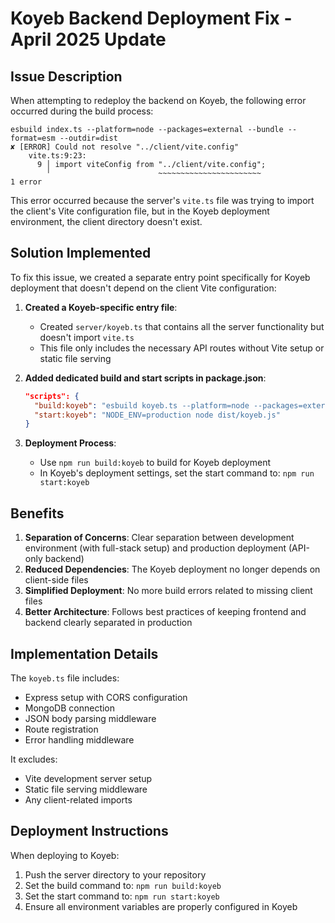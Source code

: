 # Koyeb Backend Deployment Fix - April 2025 Update

## Issue Description

When attempting to redeploy the backend on Koyeb, the following error occurred during the build process:

```
esbuild index.ts --platform=node --packages=external --bundle --format=esm --outdir=dist
✘ [ERROR] Could not resolve "../client/vite.config"
    vite.ts:9:23:
      9 │ import viteConfig from "../client/vite.config";
        ╵                        ~~~~~~~~~~~~~~~~~~~~~~~
1 error
```

This error occurred because the server's `vite.ts` file was trying to import the client's Vite configuration file, but in the Koyeb deployment environment, the client directory doesn't exist.

## Solution Implemented

To fix this issue, we created a separate entry point specifically for Koyeb deployment that doesn't depend on the client Vite configuration:

1. **Created a Koyeb-specific entry file**:
   - Created `server/koyeb.ts` that contains all the server functionality but doesn't import `vite.ts`
   - This file only includes the necessary API routes without Vite setup or static file serving

2. **Added dedicated build and start scripts in package.json**:
   ```json
   "scripts": {
     "build:koyeb": "esbuild koyeb.ts --platform=node --packages=external --bundle --format=esm --outdir=dist",
     "start:koyeb": "NODE_ENV=production node dist/koyeb.js"
   }
   ```

3. **Deployment Process**:
   - Use `npm run build:koyeb` to build for Koyeb deployment
   - In Koyeb's deployment settings, set the start command to: `npm run start:koyeb`

## Benefits

1. **Separation of Concerns**: Clear separation between development environment (with full-stack setup) and production deployment (API-only backend)
2. **Reduced Dependencies**: The Koyeb deployment no longer depends on client-side files
3. **Simplified Deployment**: No more build errors related to missing client files
4. **Better Architecture**: Follows best practices of keeping frontend and backend clearly separated in production

## Implementation Details

The `koyeb.ts` file includes:
- Express setup with CORS configuration
- MongoDB connection
- JSON body parsing middleware
- Route registration
- Error handling middleware

It excludes:
- Vite development server setup
- Static file serving middleware
- Any client-related imports

## Deployment Instructions

When deploying to Koyeb:
1. Push the server directory to your repository
2. Set the build command to: `npm run build:koyeb`
3. Set the start command to: `npm run start:koyeb`
4. Ensure all environment variables are properly configured in Koyeb
